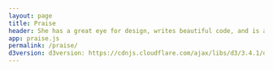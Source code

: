 ```yaml
---
layout: page
title: Praise
header: She has a great eye for design, writes beautiful code, and is a pleasure to work with.												
app: praise.js
permalink: /praise/
d3version: d3version: https://cdnjs.cloudflare.com/ajax/libs/d3/3.4.1/d3.min.js
---
```


<div id=container></div>
